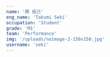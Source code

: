 ```yaml
---
name: '関 拓己'
eng_name: 'Takumi Seki'
occupation: 'Student'
grade: 'M1'
team: 'Performance'
img: '/uploads/noimage-2-150x150.jpg'
username: 'seki'
---
```

